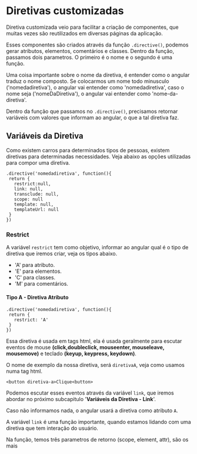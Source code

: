 # Diretivas customizadas

Diretiva customizada veio para facilitar a criação de componentes, que muitas vezes são reutilizados em diversas páginas da aplicação.

Esses componentes são criados através da função `.directive()`, podemos gerar atributos, elementos, comentários e classes. Dentro da função, passamos dois parametros. O primeiro é o nome e o segundo é uma função. 

Uma coisa importante sobre o nome da diretiva, é entender como o angular traduz o nome composto. Se colocarmos um nome todo minusculo ('nomedadiretiva'), o angular vai entender como 'nomedadiretiva', caso o nome seja ('nomeDaDiretiva'), o angular vai entender como 'nome-da-diretiva'.

Dentro da função que passamos no `.directive()`, precisamos retornar variáveis com valores que informam ao angular, o que a tal diretiva faz.

## Variáveis da Diretiva

Como existem carros para determinados tipos de pessoas, existem diretivas para determinadas necessidades. Veja abaixo as opções utilizadas para compor uma diretiva.

```
.directive('nomedadiretiva', function(){
 return {
   restrict:null,
   link: null,
   transclude: null,
   scope: null
   template: null,
   templateUrl: null
 }
})
```
### Restrict

A variável `restrict` tem como objetivo, informar ao angular qual é o tipo de diretiva que iremos criar, veja os tipos abaixo.

* 'A' para atributo.
* 'E' para elementos.
* 'C' para classes.
* 'M' para comentários.


#### Tipo A - Diretiva Atributo

```
.directive('nomedadiretiva', function(){
 return {
   restrict: 'A'
 }
})
```
Essa diretiva é usada em tags html, ela é usada geralmente para escutar eventos de mouse **(click,doubleclick, mouseenter, mouseleave, mousemove)** e teclado **(keyup, keypress, keydown)**.

O nome de exemplo da nossa diretiva, será `diretivaA`, veja como usamos numa tag html.

```
<button diretiva-a>Clique<button>
```


Podemos escutar esses eventos através da variável `link`, que iremos abordar no próximo subcapitulo '**Variáveis da Diretiva - Link**'. 





Caso não informamos nada, o angular usará a diretiva como atributo `A`.

A variável `link` é uma função importante, quando estamos lidando com uma diretiva que tem interação do usuário.

Na função, temos três parametros de retorno (scope, element, attr), são os mais 

